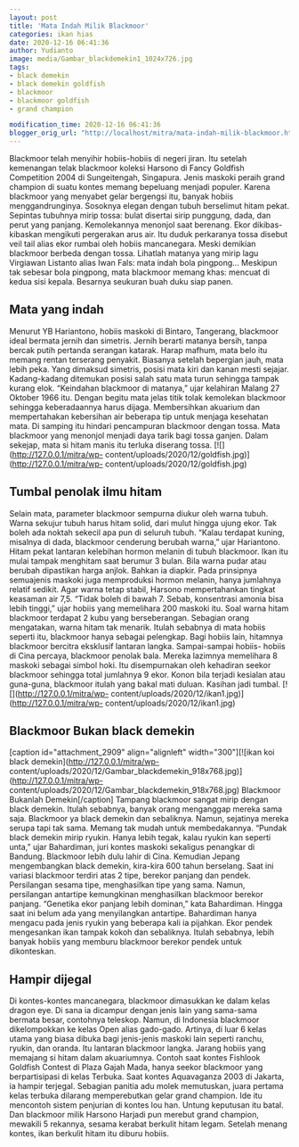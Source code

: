 ```yaml
---
layout: post
title: 'Mata Indah Milik Blackmoor'
categories: ikan hias
date: 2020-12-16 06:41:36
author: Yudianto
image: media/Gambar_blackdemekin1_1024x726.jpg
tags:
- black demekin
- black demekin goldfish
- blackmoor
- blackmoor goldfish
- grand champion

modification_time: 2020-12-16 06:41:36
blogger_orig_url: "http://localhost/mitra/mata-indah-milik-blackmoor.html"
---
```


Blackmoor telah menyihir hobiis-hobiis di negeri jiran. Itu setelah kemenangan
telak blackmoor koleksi Harsono di Fancy Goldfish Competition 2004 di
Sungeitengah, Singapura. Jenis maskoki peraih grand champion di suatu kontes
memang bepeluang menjadi populer. Karena blackmoor yang menyabet gelar
bergengsi itu, banyak hobiis menggandrunginya. Sosoknya elegan dengan tubuh
berselimut hitam pekat. Sepintas tubuhnya mirip tossa: bulat disertai sirip
punggung, dada, dan perut yang panjang. Kemolekannya menonjol saat berenang.
Ekor dikibas-kibaskan mengikuti pergerakan arus air. Itu duduk perkaranya
tossa disebut veil tail alias ekor rumbai oleh hobiis mancanegara. Meski
demikian blackmoor berbeda dengan tossa. Lihatlah matanya yang mirip lagu
Virgiawan Listanto alias Iwan Fals: mata indah bola pingpong... Meskipun tak
sebesar bola pingpong, mata blackmoor memang khas: mencuat di kedua sisi
kepala. Besarnya seukuran buah duku siap panen.

## Mata yang indah

Menurut YB Hariantono, hobiis maskoki di Bintaro, Tangerang, blackmoor ideal
bermata jernih dan simetris. Jernih berarti matanya bersih, tanpa bercak putih
pertanda serangan katarak. Harap mafhum, mata belo itu memang rentan terserang
penyakit. Biasanya setelah bepergian jauh, mata lebih peka. Yang dimaksud
simetris, posisi mata kiri dan kanan mesti sejajar. Kadang-kadang ditemukan
posisi salah satu mata turun sehingga tampak kurang elok. “Keindahan blackmoor
di matanya,” ujar kelahiran Malang 27 Oktober 1966 itu. Dengan begitu mata
jelas titik tolak kemolekan blackmoor sehingga keberadaannya harus dijaga.
Membersihkan akuarium dan mempertahakan kebersihan air beberapa tip untuk
menjaga kesehatan mata. Di samping itu hindari pencampuran blackmoor dengan
tossa. Mata blackmoor yang menonjol menjadi daya tarik bagi tossa ganjen.
Dalam sekejap, mata si hitam manis itu terluka diserang tossa.
[![](http://127.0.0.1/mitra/wp-
content/uploads/2020/12/goldfish.jpg)](http://127.0.0.1/mitra/wp-
content/uploads/2020/12/goldfish.jpg)

## Tumbal penolak ilmu hitam

Selain mata, parameter blackmoor sempurna diukur oleh warna tubuh. Warna
sekujur tubuh harus hitam solid, dari mulut hingga ujung ekor. Tak boleh ada
noktah sekecil apa pun di seluruh tubuh. “Kalau terdapat kuning, misalnya di
dada, blackmoor cenderung berubah warna,” ujar Hariantono. Hitam pekat
lantaran kelebihan hormon melanin di tubuh blackmoor. Ikan itu mulai tampak
menghitam saat berumur 3 bulan. Bila warna pudar atau berubah dipastikan harga
anjlok. Bahkan ia diapkir. Pada prinsipnya semuajenis maskoki juga memproduksi
hormon melanin, hanya jumlahnya relatif sedikit. Agar warna tetap stabil,
Harsono mempertahankan tingkat keasaman air 7,5. “Tidak boleh di bawah 7.
Sebab, konsentrasi amonia bisa lebih tinggi,” ujar hobiis yang memelihara 200
maskoki itu. Soal warna hitam blackmoor terdapat 2 kubu yang berseberangan.
Sebagian orang mengatakan, warna hitam tak menarik. Itulah sebabnya di mata
hobiis seperti itu, blackmoor hanya sebagai pelengkap. Bagi hobiis lain,
hitamnya blackmoor bercitra eksklusif lantaran langka. Sampai-sampai hobiis-
hobiis di Cina percaya, blackmoor penolak bala. Mereka lazimnya memelihara 8
maskoki sebagai simbol hoki. Itu disempurnakan oleh kehadiran seekor blackmoor
sehingga total jumlahnya 9 ekor. Konon bila terjadi kesialan atau guna-guna,
blackmoor itulah yang bakal mati duluan. Kasihan jadi tumbal.
[![](http://127.0.0.1/mitra/wp-
content/uploads/2020/12/ikan1.jpg)](http://127.0.0.1/mitra/wp-
content/uploads/2020/12/ikan1.jpg)

## Blackmoor Bukan black demekin

[caption id="attachment_2909" align="alignleft" width="300"][![ikan koi black
demekin](http://127.0.0.1/mitra/wp-
content/uploads/2020/12/Gambar_blackdemekin_918x768.jpg)](http://127.0.0.1/mitra/wp-
content/uploads/2020/12/Gambar_blackdemekin_918x768.jpg) Blackmoor Bukanlah
Demekin[/caption] Tampang blackmoor sangat mirip dengan black demekin. Itulah
sebabnya, banyak orang menganggap mereka sama saja. Blackmoor ya black demekin
dan sebaliknya. Namun, sejatinya mereka serupa tapi tak sama. Memang tak mudah
untuk membedakannya. “Pundak black demekin mirip ryukin. Hanya lebih tegak,
kalau ryukin kan seperti unta,” ujar Bahardiman, juri kontes maskoki sekaligus
penangkar di Bandung. Blackmoor lebih dulu lahir di Cina. Kemudian Jepang
mengembangkan black demekin, kira-kira 600 tahun berselang. Saat ini variasi
blackmoor terdiri atas 2 tipe, berekor panjang dan pendek. Persilangan sesama
tipe, menghasilkan tipe yang sama. Namun, persilangan antartipe kemungkinan
menghasilkan blackmoor berekor panjang. “Genetika ekor panjang lebih dominan,”
kata Bahardiman. Hingga saat ini belum ada yang menyilangkan antartipe.
Bahardiman hanya mengacu pada jenis ryukin yang beberapa kali ia pijahkan.
Ekor pendek mengesankan ikan tampak kokoh dan sebaliknya. Itulah sebabnya,
lebih banyak hobiis yang memburu blackmoor berekor pendek untuk dikonteskan.

## Hampir dijegal

Di kontes-kontes mancanegara, blackmoor dimasukkan ke dalam kelas dragon eye.
Di sana ia dicampur dengan jenis lain yang sama-sama bermata besar, contohnya
teleskop. Namun, di Indonesia blackmoor dikelompokkan ke kelas Open alias
gado-gado. Artinya, di luar 6 kelas utama yang biasa dibuka bagi jenis-jenis
maskoki lain seperti ranchu, ryukin, dan oranda. Itu lantaran blackmoor
langka. Jarang hobiis yang memajang si hitam dalam akuariumnya. Contoh saat
kontes Fishlook Goldfish Contest di Plaza Gajah Mada, hanya seekor blackmoor
yang berpartisipasi di kelas Terbuka. Saat kontes Aquavaganza 2003 di Jakarta,
ia hampir terjegal. Sebagian panitia adu molek memutuskan, juara pertama kelas
terbuka dilarang memperebutkan gelar grand champion. Ide itu mencontoh sistem
penjurian di kontes lou han. Untung keputusan itu batal. Dan blackmoor milik
Harsono Harjadi pun merebut grand champion, mewakili 5 rekannya, sesama
kerabat berkulit hitam legam. Setelah menang kontes, ikan berkulit hitam itu
diburu hobiis.


